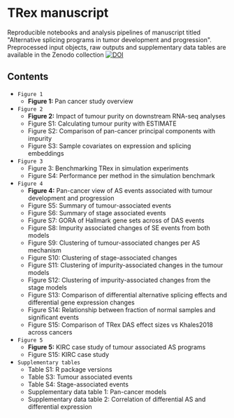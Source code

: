 # TRex manuscript

Reproducible notebooks and analysis pipelines of manuscript titled "Alternative splicing programs in tumor development and progression".
Preprocessed input objects, raw outputs and supplementary data tables are available in the Zenodo collection [![DOI](https://zenodo.org/badge/DOI/10.5281/zenodo.10788868.svg)](https://doi.org/10.5281/zenodo.10788868)

## Contents

* `Figure 1`
  * **Figure 1:** Pan cancer study overview
* `Figure 2`
  * **Figure 2:** Impact of tumour purity on downstream RNA-seq analyses
  * Figure S1: Calculating tumour purity with ESTIMATE
  * Figure S2: Comparison of pan-cancer principal components with impurity
  * Figure S3: Sample covariates on expression and splicing embeddings
* `Figure 3`
  * Figure 3: Benchmarking TRex in simulation experiments
  * Figure S4: Performance per method in the simulation benchmark 
* `Figure 4`
  * **Figure 4:** Pan-cancer view of AS events associated with tumour development and progression
  * Figure S5: Summary of tumour-associated events
  * Figure S6: Summary of stage associated events
  * Figure S7: GORA of Hallmark gene sets across of DAS events
  * Figure S8: Impurity associated changes of SE events from both models
  * Figure S9: Clustering of tumour-associated changes per AS mechanism
  * Figure S10: Clustering of stage-associated changes
  * Figure S11: Clustering of impurity-associated changes in the tumour models
  * Figure S12: Clustering of impurity-associated changes from the stage models
  * Figure S13: Comparison of differential alternative splicing effects and differential gene expression changes
  * Figure S14: Relationship between fraction of normal samples and significant events
  * Figure S15: Comparison of TRex DAS effect sizes vs Khales2018 across cancers 
* `Figure 5`
  * **Figure 5:** KIRC case study of tumour associated AS programs
  * Figure S15: KIRC case study 
* `Supplementary tables`
  * Table S1: R package versions
  * Table S3: Tumour associated events
  * Table S4: Stage-associated events
  * Supplementary data table 1: Pan-cancer models
  * Supplementary data table 2: Correlation of differential AS and differential expression   
